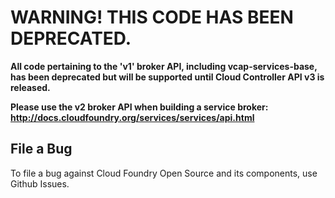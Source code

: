 # WARNING! THIS CODE HAS BEEN DEPRECATED.

**All code pertaining to the 'v1' broker API, including vcap-services-base, has been deprecated but will be supported until Cloud Controller API v3 is released.**

**Please use the v2 broker API when building a service broker: http://docs.cloudfoundry.org/services/services/api.html**

## File a Bug

To file a bug against Cloud Foundry Open Source and its components, use Github Issues.
